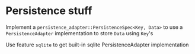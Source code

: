 # Persistence stuff

Implement a `persistence_adapter::PersistenceSpec<Key, Data>` to use a `PersistenceAdapter` implementation to store `Data` using `Key`'s

Use feature `sqlite` to get built-in sqlite PersistenceAdapter implementation